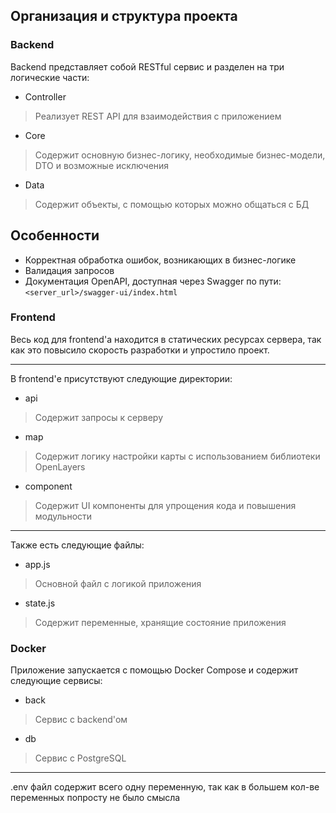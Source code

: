 ## Организация и структура проекта

### Backend

Backend представляет собой RESTful сервис и разделен на три логические части:

- Controller
> Реализует REST API для взаимодействия с приложением

- Core
> Содержит основную бизнес-логику, необходимые бизнес-модели, DTO и возможные исключения

- Data
> Содержит объекты, с помощью которых можно общаться с БД

## Особенности

- Корректная обработка ошибок, возникающих в бизнес-логике
- Валидация запросов
- Документация OpenAPI, доступная через Swagger по пути: `<server_url>/swagger-ui/index.html`


### Frontend

Весь код для frontend'а находится в статических ресурсах сервера, так как это повысило скорость разработки и упростило проект.

---

В frontend'е присутствуют следующие директории:
- api
> Содержит запросы к серверу

- map
> Содержит логику настройки карты с использованием библиотеки OpenLayers

- component
> Содержит UI компоненты для упрощения кода и повышения модульности

---

Также есть следующие файлы:
- app.js
> Основной файл с логикой приложения

- state.js
> Содержит переменные, хранящие состояние приложения


### Docker

Приложение запускается с помощью Docker Compose и содержит следующие сервисы:

- back
> Сервис с backend'ом

- db
> Сервис с PostgreSQL

---

.env файл содержит всего одну переменную, так как в большем кол-ве переменных попросту не было смысла